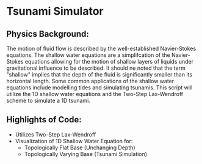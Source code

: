 # Tsunami Simulator
## Physics Background:
The motion of fluid flow is described by the well-established Navier-Stokes equations. The shallow water equations are a simplifcation of the Navier-Stokes equations allowing for the motion of shallow layers of liquids under gravitational influence to be described. It should ne noted that the term "shallow" implies that the depth of the fluid is significantly smaller than its horizontal length. Some common applications of the shallow water equations include modelling tides and simulating tsunamis. This script will utilize the 1D shallow water equations and the Two-Step Lax-Wendroff scheme to simulate a 1D tsunami.

## Highlights of Code:
* Utilizes Two-Step Lax-Wendroff
* Visualization of 1D Shallow Water Equation for:
    * Topologically Flat Base (Unchanging Depth)
    * Topologically Varying Base (Tsunami Simulation)

